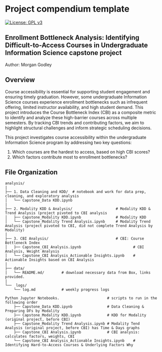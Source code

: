 # Project compendium template

[![License: GPL v3](https://img.shields.io/badge/License-GPLv3-blue.svg)](https://www.gnu.org/licenses/gpl-3.0)

## Enrollment Bottleneck Analysis: Identifying Difficult-to-Access Courses in Undergraduate Information Science capstone project 

Author: Morgan Godley

## Overview
Course accessibility is essential for supporting student engagement and ensuring timely graduation. However, some undergraduate Information Science courses experience enrollment bottlenecks such as infrequent offering, limited instructor availability, and high student demand. This project introduces the Course Bottleneck Index (CBI) as a composite metric to identify and analyze these high-barrier courses across multiple semesters. By tracking CBI trends and contributing factors, we aim to highlight structural challenges and inform strategic scheduling decisions.

This project investigates course accessibility within the undergraduate Information Science program by addressing two key questions:
1. Which courses are the hardest to access, based on high CBI scores?
2. Which factors contribute most to enrollment bottlenecks?

## File Organization

    analysis/
    |
    ├── 1. Data Cleaning and KDD/  # notebook and work for data prep, cleaning, and exploratory analysis
    │   └── Capstone_Data KDD.ipynb
    |
    ├── 2. Modality KDD & Analysis/                    # Modality KDD & Trend Analysis (project pivoted to CBI analysis
    │   ├── Capstone_Modality KDD.ipynb                # Modality KDD
    │   └── Capstone_Modality Trend Analysis.ipynb     # Modality Trend Analysis (project pivoted to CBI, did not complete Trend Analysis by Modality)
    |
    ├── 3. CBI Analysis/                               # CBI: Course Bottleneck Index         
    │   ├── Capstone_CBI Analysis.ipynb                        # CBI Analysis, Weight Analysis
    │   └── Capstone_CBI Analysis_Actionable Insights.ipynb    # Actionable Insights based on CBI Analysis
    |
    ├── data/
    |   └── README.md/        # download necessary data from Box, links provided. 
    | 
    └──  logs/
        └── log.md            # weekly progress logs
    
    Python Jupyter Notebooks.                      # scripts to run in the following order 
        ├── Capstone_Data KDD.ipynb                # Data Cleaning & Preparing DFs by Modality
        ├── Capstone_Modality KDD.ipynb            # KDD for Modality (original project, before CBI)
        ├── Capstone_Modality Trend Analysis.ipynb # Modality Tend Analysis (original project, before CBI) has Time & Days graphs
        ├── Capstone_CBI Analysis.ipynb            # CBI analysis: calculates factors, weights, CBI
        └── Capstone_CBI Analysis_Actionable Insights.ipynb    # Identifying Hard-to-Access Courses & Underlying Factors Why

        

